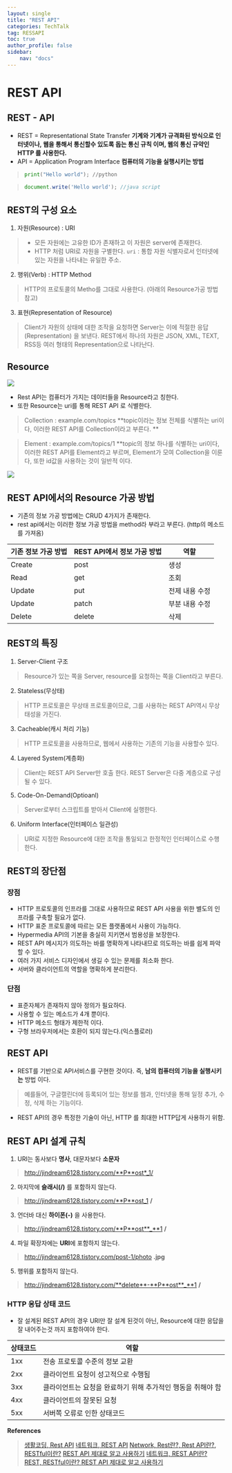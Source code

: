 ```yaml
---
layout: single
title: "REST API"
categories: TechTalk
tag: RESSAPI
toc: true
author_profile: false
sidebar: 
    nav: "docs"
---
```

# REST API 
## REST - API

- REST = Representational State Transfer
  **기계와 기계가 규격화된 방식으로 인터넷이나, 웹을 통해서 통신할수 있도록 돕는 통신 규칙 이며, 웹의 통신 규약인HTTP 를 사용한다.**
- API = Application Program Interface
  **컴퓨터의 기능을 실행시키는 방법**

> ```python
> print("Hello world"); //python
> ```

> ```javascript
> document.write('Hello world'); //java script
> ```

## REST의 구성 요소
1. 자원(Resource) : URI
> - 모든 자원에는 고유한 ID가 존재하고 이 자원은 server에 존재한다.
> - HTTP 처럼 URI로 자원을 구별한다. 
  `uri` : 통합 자원 식별자로서 인터넷에 있는 자원을 나타내는 유일한 주소.

2. 행위(Verb) : HTTP Method
> HTTP의 프로토콜의 Metho를 그대로 사용한다. (아래의 Resource가공 방법 참고)

3. 표현(Representation of Resource)
> Client가 자원의 상태에 대한 조작을 요청하면 Server는 이에 적절한 응답(Representation) 을 보낸다.
> REST에서 하나의 자원은 JSON, XML, TEXT, RSS등 여러 형태의 Representation으로 나타난다. 

## Resource

![](https://github.com/jindream6128/jindream6128.github.io/blob/main/_images/%EC%98%88%EC%8B%9C.JPG?raw=true)

- Rest API는 컴퓨터가 가지는 데이터들을 Resource라고 칭한다.
- 또한 Resource는 uri를 통해 REST API 로 식별한다.


> Collection : example.com/topics
> **topic이라는 정보 전체를 식별하는 uri이다, 이러한 REST API를 Collection이라고 부른다. **

> Element : example.com/topics/1
> **topic의 정보 하나를 식별하는 uri이다, 이러한 REST API를 Element라고 부르며, Element가 모여 Collection을 이룬다, 또한 id값을 사용하는 것이 일반적 이다.

![](https://github.com/jindream6128/jindream6128.github.io/blob/main/_images/%EC%A0%95%EB%B3%B4%EA%B0%80%EA%B3%B5%EB%B0%A9%EB%B2%95.JPG?raw=true)

## REST API에서의 Resource 가공 방법

- 기존의 정보 가공 방법에는 CRUD 4가지가 존재한다.
- rest api에서는 이러한 정보 가공 방법을 method라 부라고 부른다. (http의 메소드를 가져옴)

|기존 정보 가공 방법| REST API에서 정보 가공 방법 | 역할 |
|----|----|----|
| Create | post | 생성 |
| Read | get | 조회 |
| Update | put | 전제 내용 수정 |
| Update | patch| 부분 내용 수정 |
| Delete | delete | 삭제 |

## REST의 특징

1. Server-Client 구조
> Resource가 있는 쪽을 Server, resource를 요청하는 쪽을 Client라고 부른다. 

2. Stateless(무상태)
> HTTP 프로토콜은 무상태 프로토콜이므로, 그를 사용하는 REST API역시 무상태성을 가진다.

3. Cacheable(캐시 처리 기능)
> HTTP 프로토콜을 사용하므로, 웹에서 사용하는 기존의 기능을 사용할수 있다.

4. Layered System(계층화)
> Client는 REST API Server만 호출 한다.
> REST Server은 다중 계층으로 구성될 수 있다.

5. Code-On-Demand(Optioanl)
> Server로부터 스크립트를 받아서 Client에 실행한다.

6. Uniform Interface(인터페이스 일관성)
> URI로 지정한 Resource에 대한 조작을 통일되고 한정적인 인터페이스로 수행한다. 

## REST의 장단점

### 장점
- HTTP 프로토콜의 인프라를 그대로 사용하므로 REST API 사용을 위한 별도의 인프라를 구축할 필요가 없다. 
- HTTP 표준 프로토콜에 따르는 모든 플랫폼에서 사용이 가능하다. 
- Hypermedia API의 기본을 충실히 지키면서 범용성을 보장한다. 
- REST API 메시지가 의도하는 바를 명확하게 나타내므로 의도하는 바를 쉽게 파악할 수 있다.
- 여러 가지 서비스 디자인에서 생길 수 있는 문제를 최소화 한다.
- 서버와 클라이언트의 역할을 명확하게 분리한다.

### 단점
- 표준자체가 존재하지 않아 정의가 필요하다.
- 사용할 수 있는 메소드가 4개 뿐이다.
- HTTP 메소드 형태가 제한적 이다.
- 구형 브라우저에서는 호환이 되지 않는다.(익스플로러)

## REST API
- REST를 기반으로 API서비스를 구현한 것이다. 즉, **남의 컴퓨터의 기능을 실행시키는** 방법 이다.

> 예를들어, 구글캘린더에 등록되어 있는 정보를 웹과, 인터넷을 통해 일정 추가, 수정, 삭제 하는 기능이다. 

- REST API의 경우 특정한 기술이 아닌, HTTP 를 최대한 HTTP답게 사용하기 위함.

## REST API 설계 규칙
1. URI는 동사보다 **명사**, 대문자보다 **소문자**
> http://jindream6128.tistory.com/**P**ost*_1/

2. 마지막에 **슬래시(/)** 를 포함하지 않는다.
> http://jindream6128.tistory.com/**P**ost_1 **/**

3. 언더바 대신 **하이폰(-)** 을 사용한다.
> http://jindream6128.tistory.com/**P**ost**_**1 **/**

4. 파일 확장자에는 **URI**에 포함하지 않는다. 
> http://jindream6128.tistory.com/post-1/photo **.jpg**

5. 행위를 포함하지 않는다. 
> http://jindream6128.tistory.com/**delete**-**P**ost**_**1 **/**


### HTTP 응답 상태 코드

- 잘 설계된 REST API의 경우 URI만 잘 설계 된것이 아닌, Resource에 대한 응답을 잘 내어주는것 까지 포함하여야 한다. 

|상태코드|역할|
|---|---|
|1xx|전송 프로토콜 수준의 정보 교환|
|2xx|클라이언트 요청이 성고적으로 수행됨|
|3xx|클라이언트는 요청을 완료하기 위해 추가적인 행동을 취해야 함|
|4xx|클라이언트의 잘못된 요청|
|5xx|서버쪽 오류로 인한 상태코드|

 **References**
> [생활코딩, Rest API](https://www.youtube.com/watch?v=PmY3dWcCxXI&t=713s)
> [네트워크, REST API](https://velog.io/@guswns3371%EB%84%A4%ED%8A%B8%EC%9B%8C%ED%81%AC-REST-API)
> [Network, Rest란?, Rest API란?, RESTful이란?](https://gmlwjd9405.github.io/2018/09/21/rest-and-restful.html)
> [REST API 제대로 알고 사용하기](https://meetup.toast.com/posts/92)
> [네트워크, REST API란? REST, RESTful이란? ](https://khj93.tistory.com/entry/%EB%84%A4%ED%8A%B8%EC%9B%8C%ED%81%AC-REST-API%EB%9E%80-REST-RESTful%EC%9D%B4%EB%9E%80)
> [REST API 제대로 알고 사용하기](https://meetup.toast.com/posts/92)